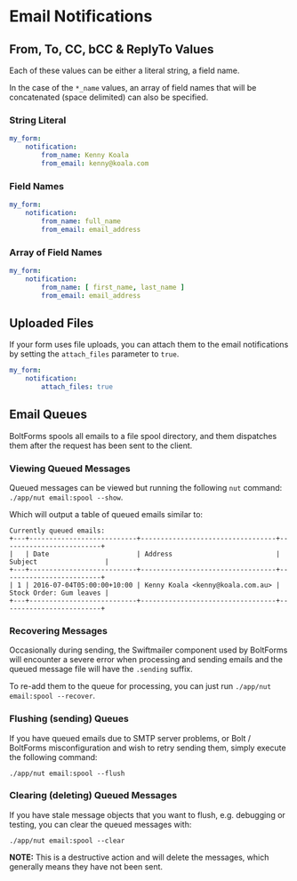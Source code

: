 Email Notifications
===================

From, To, CC, bCC & ReplyTo Values
----------------------------------

Each of these values can be either a literal string, a field name.

In the case of the `*_name` values, an array of field names that will be
concatenated (space delimited) can also be specified.

### String Literal

```yaml
my_form:
    notification:
        from_name: Kenny Koala
        from_email: kenny@koala.com
```

### Field Names

```yaml
my_form:
    notification:
        from_name: full_name
        from_email: email_address
```

### Array of Field Names

```yaml
my_form:
    notification:
        from_name: [ first_name, last_name ]
        from_email: email_address
```

Uploaded Files
--------------

If your form uses file uploads, you can attach them to the email notifications
by setting the `attach_files` parameter to `true`.

```yaml
my_form:
    notification:
        attach_files: true
```

Email Queues
------------

BoltForms spools all emails to a file spool directory, and them dispatches them
after the request has been sent to the client.


### Viewing Queued Messages

Queued messages can be viewed but running the following `nut` command:
`./app/nut email:spool --show`.

Which will output a table of queued emails similar to:

```
Currently queued emails:
+---+---------------------------+----------------------------------+-------------------------+
|   | Date                      | Address                          | Subject                 |
+---+---------------------------+----------------------------------+-------------------------+
| 1 | 2016-07-04T05:00:00+10:00 | Kenny Koala <kenny@koala.com.au> | Stock Order: Gum leaves |
+---+---------------------------+----------------------------------+-------------------------+
```

### Recovering Messages

Occasionally during sending, the Swiftmailer component used by BoltForms will
encounter a severe error when processing and sending emails and the queued
message file will have the `.sending` suffix.

To re-add them to the queue for processing, you can just run
`./app/nut email:spool --recover`.

### Flushing (sending) Queues

If you have queued emails due to SMTP server problems, or Bolt / BoltForms
misconfiguration and wish to retry sending them, simply execute the following
command:

`./app/nut email:spool --flush`

### Clearing (deleting) Queued Messages

If you have stale message objects that you want to flush, e.g. debugging or
testing, you can clear the queued messages with:

`./app/nut email:spool --clear`

**NOTE:** This is a destructive action and will delete the messages, which
generally means they have not been sent.
